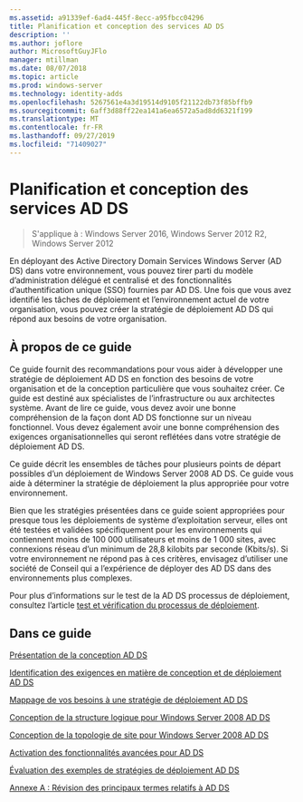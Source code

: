 ```yaml
---
ms.assetid: a91339ef-6ad4-445f-8ecc-a95fbcc04296
title: Planification et conception des services AD DS
description: ''
ms.author: joflore
author: MicrosoftGuyJFlo
manager: mtillman
ms.date: 08/07/2018
ms.topic: article
ms.prod: windows-server
ms.technology: identity-adds
ms.openlocfilehash: 5267561e4a3d19514d9105f21122db73f85bffb9
ms.sourcegitcommit: 6aff3d88ff22ea141a6ea6572a5ad8dd6321f199
ms.translationtype: MT
ms.contentlocale: fr-FR
ms.lasthandoff: 09/27/2019
ms.locfileid: "71409027"
---
```

# <a name="ad-ds-design-and-planning"></a>Planification et conception des services AD DS

>S'applique à : Windows Server 2016, Windows Server 2012 R2, Windows Server 2012

En déployant des Active Directory Domain Services Windows Server (AD DS) dans votre environnement, vous pouvez tirer parti du modèle d’administration délégué et centralisé et des fonctionnalités d’authentification unique (SSO) fournies par AD DS. Une fois que vous avez identifié les tâches de déploiement et l’environnement actuel de votre organisation, vous pouvez créer la stratégie de déploiement AD DS qui répond aux besoins de votre organisation.  
  
## <a name="about-this-guide"></a>À propos de ce guide

Ce guide fournit des recommandations pour vous aider à développer une stratégie de déploiement AD DS en fonction des besoins de votre organisation et de la conception particulière que vous souhaitez créer. Ce guide est destiné aux spécialistes de l’infrastructure ou aux architectes système. Avant de lire ce guide, vous devez avoir une bonne compréhension de la façon dont AD DS fonctionne sur un niveau fonctionnel. Vous devez également avoir une bonne compréhension des exigences organisationnelles qui seront reflétées dans votre stratégie de déploiement AD DS.  
  
Ce guide décrit les ensembles de tâches pour plusieurs points de départ possibles d’un déploiement de Windows Server 2008 AD DS. Ce guide vous aide à déterminer la stratégie de déploiement la plus appropriée pour votre environnement.  
  
Bien que les stratégies présentées dans ce guide soient appropriées pour presque tous les déploiements de système d’exploitation serveur, elles ont été testées et validées spécifiquement pour les environnements qui contiennent moins de 100 000 utilisateurs et moins de 1 000 sites, avec connexions réseau d’un minimum de 28,8 kilobits par seconde (Kbits/s). Si votre environnement ne répond pas à ces critères, envisagez d’utiliser une société de Conseil qui a l’expérience de déployer des AD DS dans des environnements plus complexes.  
  
Pour plus d’informations sur le test de la AD DS processus de déploiement, consultez l’article [test et vérification du processus de déploiement](https://go.microsoft.com/fwlink/?LinkId=100206).  
  
## <a name="in-this-guide"></a>Dans ce guide

[Présentation de la conception AD DS](Understanding-AD-DS-Design.md)  
  
[Identification des exigences en matière de conception et de déploiement AD DS](Identifying-Your-AD-DS-Design-and-Deployment-Requirements.md)  
  
[Mappage de vos besoins à une stratégie de déploiement AD DS](Mapping-Your-Requirements-to-an-AD-DS-Deployment-Strategy.md)  
  
[Conception de la structure logique pour Windows Server 2008 AD DS](Designing-the-Logical-Structure.md)  
  
[Conception de la topologie de site pour Windows Server 2008 AD DS](Designing-the-Site-Topology.md)  
  
[Activation des fonctionnalités avancées pour AD DS](Enabling-Advanced-Features-for-AD-DS.md)  
  
[Évaluation des exemples de stratégies de déploiement AD DS](Evaluating-AD-DS-Deployment-Strategy-Examples.md)  
  
[Annexe A : Révision des principaux termes relatifs à AD DS](Appendix-A--Reviewing-Key-AD-DS-Terms.md)  
